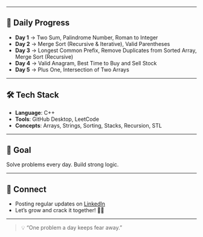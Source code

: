 ﻿
---

## 📆 Daily Progress

- **Day 1** → Two Sum, Palindrome Number, Roman to Integer  
- **Day 2** → Merge Sort (Recursive & Iterative), Valid Parentheses  
- **Day 3** → Longest Common Prefix, Remove Duplicates from Sorted Array, Merge Sort (Recursive)  
- **Day 4** → Valid Anagram, Best Time to Buy and Sell Stock  
- **Day 5** → Plus One, Intersection of Two Arrays  

---

## 🛠 Tech Stack

- **Language**: C++  
- **Tools**: GitHub Desktop, LeetCode  
- **Concepts**: Arrays, Strings, Sorting, Stacks, Recursion, STL

---

## 🎯 Goal

Solve problems every day. Build strong logic.  

---

## 🔗 Connect

- Posting regular updates on [LinkedIn](https://www.linkedin.com)
- Let’s grow and crack it together! 💼🔥

---

> 💡 “One problem a day keeps fear away.”
